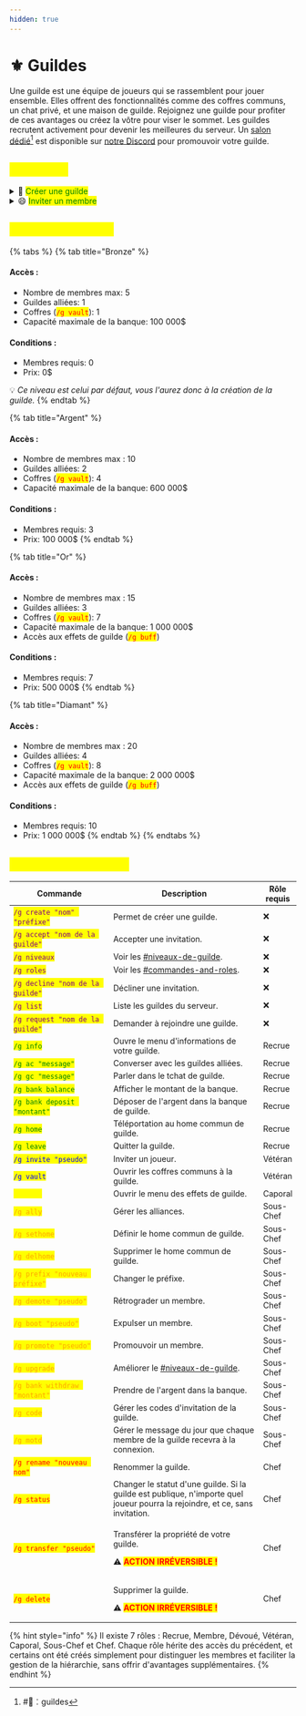 ```yaml
---
hidden: true
---
```


# ⚜️ Guildes

Une guilde est une équipe de joueurs qui se rassemblent pour jouer ensemble. Elles offrent des fonctionnalités comme des coffres communs, un chat privé, et une maison de guilde. Rejoignez une guilde pour profiter de ces avantages ou créez la vôtre pour viser le sommet. Les guildes recrutent activement pour devenir les meilleures du serveur. Un [salon dédié](#user-content-fn-1)[^1] est disponible sur [notre Discord](https://astralya.fr/discord) pour promouvoir votre guilde.



## <mark style="color:yellow;">Utilisation</mark>

<details>

<summary><span data-gb-custom-inline data-tag="emoji" data-code="1f389">🎉</span> <mark style="color:green;">Créer une guilde</mark></summary>

Pour créer une guilde, utilisez <mark style="color:red;">`/g create "nom" "préfixe"`</mark>. Le "**nom**" sera le nom officiel de votre guilde, et le "**préfixe**" est ce qui apparaîtra dans le chat. Vous pouvez personnaliser le préfixe avec les codes couleur et de formatage suivants :&#x20;



<img src="../../.gitbook/assets/image (14).png" alt="" data-size="original">

_Attention, comme le stipule le_ [reglement-en-jeu.md](../../informations/reglement-en-jeu.md "mention")_, il est interdit d'utiliser un préfixe perturbant la lisibilité du chat. L'utilisation des codes « <mark style="color:red;">&0</mark> », « <mark style="color:red;">\&k</mark> », « <mark style="color:red;">\&m</mark> », « <mark style="color:red;">\&n</mark> » est donc <mark style="color:red;">interdite</mark>._\




Exemple : <img src="../../.gitbook/assets/image (12).png" alt="" data-size="line"> crée la guilde "Walyverse" avec le préfixe "![](<../../.gitbook/assets/image (13).png>)" dans le chat.



:information\_source: La création d'une guilde coûte **50 000 $**.

</details>

<details>

<summary><span data-gb-custom-inline data-tag="emoji" data-code="1f604">😄</span> <mark style="color:green;">Inviter un membre</mark></summary>

Pour inviter un joueur à rejoindre votre guilde, assurez-vous d'abord d'avoir le rôle "Vétéran". Ensuite, utilisez la commande <mark style="color:red;">`/g invite "pseudo"`</mark>. Le joueur invité devra accepter l'invitation en utilisant la commande <mark style="color:red;">`/g accept "nom de votre guilde"`</mark>.

</details>



## <mark style="color:yellow;">Niveaux de guilde</mark>

{% tabs %}
{% tab title="Bronze" %}
#### Accès :&#x20;

* Nombre de membres max: 5
* Guildes alliées: 1
* Coffres (<mark style="color:red;">`/g vault`</mark>): 1
* Capacité maximale de la banque: 100 000$

#### Conditions :&#x20;

* Membres requis: 0
* Prix: 0$



:bulb: _Ce niveau est celui par défaut, vous l'aurez donc à la création de la guilde._
{% endtab %}

{% tab title="Argent" %}
#### Accès :&#x20;

* Nombre de membres max : 10
* Guildes alliées: 2
* Coffres (<mark style="color:red;">`/g vault`</mark>): 4
* Capacité maximale de la banque: 600 000$

#### Conditions :&#x20;

* Membres requis: 3
* Prix: 100 000$
{% endtab %}

{% tab title="Or" %}
#### Accès :&#x20;

* Nombre de membres max : 15
* Guildes alliées: 3
* Coffres (<mark style="color:red;">`/g vault`</mark>): 7
* Capacité maximale de la banque: 1 000 000$
* Accès aux effets de guilde (<mark style="color:red;">`/g buff`</mark>)

#### Conditions :&#x20;

* Membres requis: 7
* Prix: 500 000$
{% endtab %}

{% tab title="Diamant" %}
#### Accès :&#x20;

* Nombre de membres max : 20
* Guildes alliées: 4
* Coffres (<mark style="color:red;">`/g vault`</mark>): 8
* Capacité maximale de la banque: 2 000 000$
* Accès aux effets de guilde (<mark style="color:red;">`/g buff`</mark>)

#### Conditions :&#x20;

* Membres requis: 10
* Prix: 1 000 000$
{% endtab %}
{% endtabs %}



## <mark style="color:yellow;">Commandes & Rôles</mark>

<table><thead><tr><th width="241">Commande</th><th width="394">Description</th><th>Rôle requis</th></tr></thead><tbody><tr><td><mark style="color:purple;"><code>/g create "nom" "préfixe"</code></mark></td><td>Permet de créer une guilde.</td><td><span data-gb-custom-inline data-tag="emoji" data-code="274c">❌</span></td></tr><tr><td><mark style="color:purple;"><code>/g accept "nom de la guilde"</code></mark></td><td>Accepter une invitation.</td><td><span data-gb-custom-inline data-tag="emoji" data-code="274c">❌</span></td></tr><tr><td><mark style="color:purple;"><code>/g niveaux</code></mark></td><td>Voir les <a data-mention href="guildes.md#niveaux-de-guilde">#niveaux-de-guilde</a>.</td><td><span data-gb-custom-inline data-tag="emoji" data-code="274c">❌</span></td></tr><tr><td><mark style="color:purple;"><code>/g roles</code></mark></td><td>Voir les <a data-mention href="guildes.md#commandes-and-roles">#commandes-and-roles</a>.</td><td><span data-gb-custom-inline data-tag="emoji" data-code="274c">❌</span></td></tr><tr><td><mark style="color:purple;"><code>/g decline "nom de la guilde"</code></mark></td><td>Décliner une invitation.</td><td><span data-gb-custom-inline data-tag="emoji" data-code="274c">❌</span></td></tr><tr><td><mark style="color:purple;"><code>/g list</code></mark></td><td>Liste les guildes du serveur.</td><td><span data-gb-custom-inline data-tag="emoji" data-code="274c">❌</span></td></tr><tr><td><mark style="color:purple;"><code>/g request "nom de la guilde"</code></mark></td><td>Demander à rejoindre une guilde.</td><td><span data-gb-custom-inline data-tag="emoji" data-code="274c">❌</span></td></tr><tr><td><mark style="color:green;"><code>/g info</code></mark></td><td>Ouvre le menu d'informations de votre guilde.</td><td>Recrue</td></tr><tr><td><mark style="color:green;"><code>/g ac "message"</code></mark></td><td>Converser avec les guildes alliées.</td><td>Recrue</td></tr><tr><td><mark style="color:green;"><code>/g gc "message"</code></mark></td><td>Parler dans le tchat de guilde.</td><td>Recrue</td></tr><tr><td><mark style="color:green;"><code>/g bank balance</code></mark></td><td>Afficher le montant de la banque.</td><td>Recrue</td></tr><tr><td><mark style="color:green;"><code>/g bank deposit "montant"</code></mark></td><td>Déposer de l'argent dans la banque de guilde.</td><td>Recrue</td></tr><tr><td><mark style="color:green;"><code>/g home</code></mark></td><td>Téléportation au home commun de guilde.</td><td>Recrue</td></tr><tr><td><mark style="color:green;"><code>/g leave</code></mark></td><td>Quitter la guilde.</td><td>Recrue</td></tr><tr><td><mark style="color:blue;"><code>/g invite "pseudo"</code></mark></td><td>Inviter un joueur.</td><td>Vétéran</td></tr><tr><td><mark style="color:blue;"><code>/g vault</code></mark></td><td>Ouvrir les coffres communs à la guilde.</td><td>Vétéran</td></tr><tr><td><mark style="color:yellow;"><code>/g buff</code></mark></td><td>Ouvrir le menu des effets de guilde.</td><td>Caporal</td></tr><tr><td><mark style="color:orange;"><code>/g ally</code></mark></td><td>Gérer les alliances.</td><td>Sous-Chef</td></tr><tr><td><mark style="color:orange;"><code>/g sethome</code></mark></td><td>Définir le home commun de guilde.</td><td>Sous-Chef</td></tr><tr><td><mark style="color:orange;"><code>/g delhome</code></mark></td><td>Supprimer le home commun de guilde.</td><td>Sous-Chef</td></tr><tr><td><mark style="color:orange;"><code>/g prefix "nouveau préfixe"</code></mark></td><td>Changer le préfixe.</td><td>Sous-Chef</td></tr><tr><td><mark style="color:orange;"><code>/g demote "pseudo"</code></mark></td><td>Rétrograder un membre.</td><td>Sous-Chef</td></tr><tr><td><mark style="color:orange;"><code>/g boot "pseudo"</code></mark></td><td>Expulser un membre.</td><td>Sous-Chef</td></tr><tr><td><mark style="color:orange;"><code>/g promote "pseudo"</code></mark></td><td>Promouvoir un membre.</td><td>Sous-Chef</td></tr><tr><td><mark style="color:orange;"><code>/g upgrade</code></mark></td><td>Améliorer le <a data-mention href="guildes.md#niveaux-de-guilde">#niveaux-de-guilde</a>.</td><td>Sous-Chef</td></tr><tr><td><mark style="color:orange;"><code>/g bank withdraw "montant"</code></mark></td><td>Prendre de l'argent dans la banque.</td><td>Sous-Chef</td></tr><tr><td><mark style="color:orange;"><code>/g code</code></mark></td><td>Gérer les codes d'invitation de la guilde.</td><td>Sous-Chef</td></tr><tr><td><mark style="color:orange;"><code>/g motd</code></mark></td><td>Gérer le message du jour que chaque membre de la guilde recevra à la connexion.</td><td>Sous-Chef</td></tr><tr><td><mark style="color:red;"><code>/g rename "nouveau nom"</code></mark></td><td>Renommer la guilde.</td><td>Chef</td></tr><tr><td><mark style="color:red;"><code>/g status</code></mark></td><td>Changer le statut d'une guilde. Si la guilde est publique, n'importe quel joueur pourra la rejoindre, et ce, sans invitation.</td><td>Chef</td></tr><tr><td><mark style="color:red;"><code>/g transfer "pseudo"</code></mark></td><td><p>Transférer la propriété de votre guilde.</p><p><span data-gb-custom-inline data-tag="emoji" data-code="26a0">⚠️</span> <mark style="color:red;"><strong>ACTION IRRÉVERSIBLE !</strong></mark></p></td><td>Chef</td></tr><tr><td><mark style="color:red;"><code>/g delete</code></mark></td><td><p>Supprimer la guilde.</p><p><span data-gb-custom-inline data-tag="emoji" data-code="26a0">⚠️</span> <mark style="color:red;"><strong>ACTION IRRÉVERSIBLE !</strong></mark></p></td><td>Chef</td></tr></tbody></table>



{% hint style="info" %}
Il existe 7 rôles : Recrue, Membre, Dévoué, Vétéran, Caporal, Sous-Chef et Chef. Chaque rôle hérite des accès du précédent, et certains ont été créés simplement pour distinguer les membres et faciliter la gestion de la hiérarchie, sans offrir d'avantages supplémentaires.
{% endhint %}

[^1]: \#🌿︰guildes
